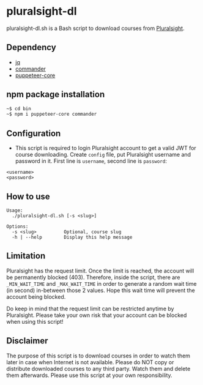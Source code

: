 pluralsight-dl
==============

pluralsight-dl.sh is a Bash script to download courses from [Pluralsight](https://www.pluralsight.com/).

## Dependency

- [jq](https://stedolan.github.io/jq/)
- [commander](https://github.com/tj/commander.js)
- [puppeteer-core](https://github.com/puppeteer/puppeteer)

## npm package installation

```bash
~$ cd bin
~$ npm i puppeteer-core commander
```

## Configuration

- This script is required to login Pluralsight account to get a valid JWT for course downloading. Create `config` file, put Pluralsight username and password in it. First line is `username`, second line is `password`:

```
<username>
<password>
```

## How to use

```
Usage:
  ./pluralsight-dl.sh [-s <slug>]

Options:
  -s <slug>          Optional, course slug
  -h | --help        Display this help message
```

## Limitation

Pluralsight has the request limit. Once the limit is reached, the account will be permanently blocked (403). Therefore, inside the script, there are `_MIN_WAIT_TIME` and `_MAX_WAIT_TIME` in order to generate a random wait time (in second) in-between those 2 values. Hope this wait time will prevent the account being blocked.

Do keep in mind that the request limit can be restricted anytime by Pluralsight. Please take your own risk that your account can be blocked when using this script!

## Disclaimer

The purpose of this script is to download courses in order to watch them later in case when Internet is not available. Please do NOT copy or distribute downloaded courses to any third party. Watch them and delete them afterwards. Please use this script at your own responsibility.
